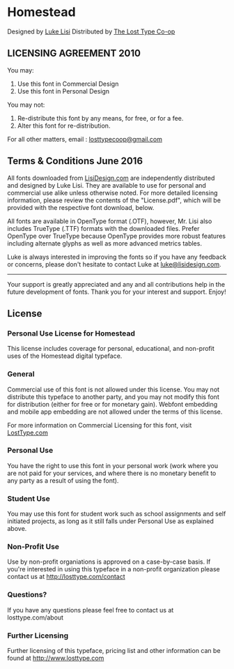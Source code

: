 # Homestead 

  Designed by [Luke Lisi](http://lisidesign.com)
  Distributed by [The Lost Type Co-op](http://losttype.com/)

## LICENSING AGREEMENT 2010

You may:

1) Use this font in Commercial Design
2) Use this font in Personal Design

You may not:

1) Re-distribute this font by any means, for free, or for a fee.
2) Alter this font for re-distribution.

For all other matters, email : losttypecoop@gmail.com

## Terms & Conditions June 2016

All fonts downloaded from [LisiDesign.com](http://lisidesign.com) are independently distributed and designed by Luke Lisi. 
They are available to use for personal and commercial use alike unless otherwise noted. For more detailed 
licensing information, please review the contents of the "License.pdf", which will be provided with the 
respective font download, below.

All fonts are available in OpenType format (.OTF), however, Mr. Lisi also includes TrueType (.TTF) formats with the downloaded files. 
Prefer OpenType over TrueType because OpenType provides more robust features including alternate glyphs as well as more
advanced metrics tables.

Luke is always interested in improving the fonts so if you have any feedback or concerns, please don't hesitate to contact 
Luke at luke@lisidesign.com.

- - - -

Your support is greatly appreciated and any and all contributions help in the future development of fonts.
Thank you for your interest and support. Enjoy!

## License

### Personal Use License for Homestead

This license includes coverage for personal, educational, and non-profit uses of the Homestead digital typeface.

### General

Commercial use of this font is not allowed under this license. You may not distribute this typeface to another party, and you may not modify this font for distribution 
(either for free or for monetary gain). Webfont embedding and mobile app embedding are not allowed under the terms of this license.

For more information on Commercial Licensing for this font, visit [LostType.com](http://www.losttype.com)

### Personal Use

You have the right to use this font in your personal work (work where you are not paid for your services, 
and where there is no monetary benefit to any party as a result of using the font).

### Student Use

You may use this font for student work such as school assignments and self initiated projects, 
as long as it still falls under Personal Use as explained above.

### Non-Profit Use

Use by non-profit organiations is approved on a case-by-case basis. If you're 
interested in using this typeface in a non-profit organization 
please contact us at http://losttype.com/contact

### Questions?

If you have any questions please feel free to contact us at losttype.com/about 

### Further Licensing

Further licensing of this typeface, pricing list and other information can be found at 
http://www.losttype.com


